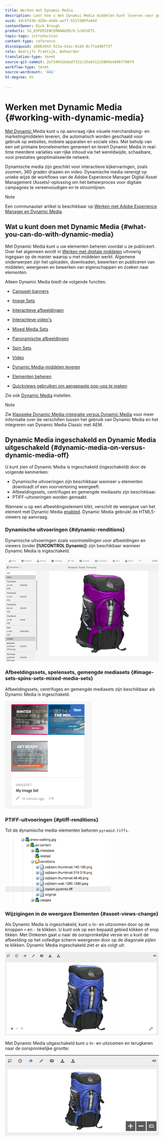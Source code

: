 ```yaml
---
title: Werken met Dynamic Media
description: Leer hoe u met Dynamic Media middelen kunt leveren voor gebruik op internet, mobiele apparaten en sociale sites.
uuid: 4dc0f436-d20e-4e8b-aeff-5515380fa44d
contentOwner: Rick Brough
products: SG_EXPERIENCEMANAGER/6.5/ASSETS
topic-tags: introduction
content-type: reference
discoiquuid: a8063d43-923a-42ac-9a16-0c7fadd8f73f
role: Bedrijfs Praktijk, Beheerder
translation-type: tm+mt
source-git-commit: 2e734041bdad7332c35ab41215069ee696f786f4
workflow-type: tm+mt
source-wordcount: '441'
ht-degree: 6%

---
```



# Werken met Dynamic Media {#working-with-dynamic-media}

[Met Dynamic ](https://www.adobe.com/solutions/web-experience-management/dynamic-media.html) Media kunt u op aanvraag rijke visuele merchandising- en marketingmiddelen leveren, die automatisch worden geschaald voor gebruik op websites, mobiele apparaten en sociale sites. Met behulp van een set primaire bronelementen genereert en levert Dynamic Media in real-time meerdere variaties van rijke inhoud via het wereldwijde, schaalbare, voor prestaties geoptimaliseerde netwerk.

Dynamische media zijn geschikt voor interactieve kijkervaringen, zoals zoomen, 360 graden draaien en video. Dynamische media verenigt op unieke wijze de workflows van de Adobe Experience Manager Digital Asset Management (Assets)-oplossing om het beheerproces voor digitale campagnes te vereenvoudigen en te stroomlijnen.

>[!NOTE]
>
>Een communautair artikel is beschikbaar op [Werken met Adobe Experience Manager en Dynamic Media](https://helpx.adobe.com/experience-manager/using/aem_dynamic_media.html).

## Wat u kunt doen met Dynamic Media {#what-you-can-do-with-dynamic-media}

Met Dynamic Media kunt u uw elementen beheren voordat u ze publiceert. Over het algemeen wordt in [Werken met digitale middelen](manage-assets.md) uitvoerig ingegaan op de manier waarop u met middelen werkt. Algemene onderwerpen zijn het uploaden, downloaden, bewerken en publiceren van middelen; weergeven en bewerken van eigenschappen en zoeken naar elementen.

Alleen Dynamic Media biedt de volgende functies:

* [Carousel-banners](carousel-banners.md)
* [Image Sets](image-sets.md)
* [Interactieve afbeeldingen](interactive-images.md)
* [Interactieve video&#39;s](interactive-videos.md)
* [Mixed Media Sets](mixed-media-sets.md)
* [Panoramische afbeeldingen](panoramic-images.md)

* [Spin Sets](spin-sets.md)
* [Video](video.md)
* [Dynamic Media-middelen leveren](delivering-dynamic-media-assets.md)
* [Elementen beheren](managing-assets.md)
* [Quickviews gebruiken om aangepaste pop-ups te maken](custom-pop-ups.md)

Zie ook [Dynamic Media](administering-dynamic-media.md) instellen.

>[!NOTE]
>
>Zie [Klassieke Dynamic Media-integratie versus Dynamic Media](/help/sites-administering/scene7.md#aem-scene-integration-versus-dynamic-media) voor meer informatie over de verschillen tussen het gebruik van Dynamic Media en het integreren van Dynamic Media Classic met AEM.

## Dynamic Media ingeschakeld en Dynamic Media uitgeschakeld {#dynamic-media-on-versus-dynamic-media-off}

U kunt zien of Dynamic Media is ingeschakeld (ingeschakeld) door de volgende kenmerken:

* Dynamische uitvoeringen zijn beschikbaar wanneer u elementen downloadt of een voorvertoning weergeeft.
* Afbeeldingssets, centrifuges en gemengde mediasets zijn beschikbaar.
* PTIFF-uitvoeringen worden gemaakt.

Wanneer u op een afbeeldingselement klikt, verschilt de weergave van het element met Dynamic Media [enabled](config-dynamic.md#enabling-dynamic-media). Dynamic Media gebruikt de HTML5-viewers op aanvraag.

### Dynamische uitvoeringen {#dynamic-renditions}

Dynamische uitvoeringen zoals voorinstellingen voor afbeeldingen en viewers (onder **[!UICONTROL Dynamic]**) zijn beschikbaar wanneer Dynamic Media is ingeschakeld.

![chlimage_1-358](assets/chlimage_1-358.png)

### Afbeeldingssets, spelensets, gemengde mediasets {#image-sets-spins-sets-mixed-media-sets}

Afbeeldingssets, centrifuges en gemengde mediasets zijn beschikbaar als Dynamic Media is ingeschakeld.

![chlimage_1-359](assets/chlimage_1-359.png)

### PTIFF-uitvoeringen {#ptiff-renditions}

Tot de dynamische media-elementen behoren `pyramid.tiffs`.

![chlimage_1-360](assets/chlimage_1-360.png)

### Wijzigingen in de weergave Elementen {#asset-views-change}

Als Dynamic Media is ingeschakeld, kunt u in- en uitzoomen door op de knoppen `+` en `-` te klikken. U kunt ook op een bepaald gebied klikken of erop tikken. Met Omkeren gaat u naar de oorspronkelijke versie en u kunt de afbeelding op het volledige scherm weergeven door op de diagonale pijlen te klikken. Dynamic Media ingeschakeld ziet er als volgt uit:

![chlimage_1-361](assets/chlimage_1-361.png)

Met Dynamic Media uitgeschakeld kunt u in- en uitzoomen en terugkeren naar de oorspronkelijke grootte:

![chlimage_1-362](assets/chlimage_1-362.png)
